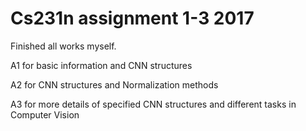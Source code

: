 # Cs231n assignment 1-3 2017
Finished all works myself.

A1 for basic information and CNN structures


A2 for CNN structures and Normalization methods

A3 for more details of specified CNN structures and different tasks in Computer Vision



